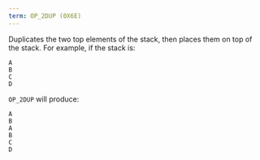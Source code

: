 ```yaml
---
term: OP_2DUP (0X6E)
---
```


Duplicates the two top elements of the stack, then places them on top of the stack. For example, if the stack is:

```text
A
B
C
D
```

`OP_2DUP` will produce:

```text
A
B
A
B
C
D
```